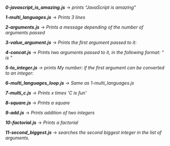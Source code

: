 ***0-javascript_is_amazing.js*** -> *prints “JavaScript is amazing”*

***1-multi_languages.js*** -> *Prints 3 lines*

***2-arguments.js*** -> *Prints a message depending of the number of arguments passed*

***3-value_argument.js*** -> *Prints the first argument passed to it:*

***4-concat.js*** -> *Prints two arguments passed to it, in the following format: “ is ”*

***5-to_integer.js*** -> *prints My number: <first argument converted in integer> if the first argument can be converted to an integer:*

***6-multi_languages_loop.js*** -> *Same as 1-multi_languages.js*

***7-multi_c.js*** -> *Prints x times 'C is fun'*

***8-square.js*** -> *Prints a square*

***9-add.js*** -> *Prints addition of two integers*

***10-factorial.js*** -> *Prints a factorial*

***11-second_biggest.js*** -> *searches the second biggest integer in the list of arguments.*

